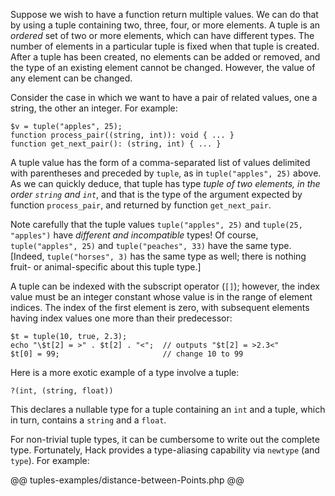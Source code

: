 Suppose we wish to have a function return multiple values. We can do that by using a tuple containing two, three, four, or more elements. A
tuple is an *ordered* set of two or more elements, which can have different types.  The number of elements in a particular tuple is fixed
when that tuple is created.  After a tuple has been created, no elements can be added or removed, and the type of an existing element cannot
be changed. However, the value of any element can be changed.

Consider the case in which we want to have a pair of related values, one a string, the other an integer. For example:

```Hack
$v = tuple("apples", 25);
function process_pair((string, int)): void { ... }
function get_next_pair(): (string, int) { ... }
```

A tuple value has the form of a comma-separated list of values delimited with parentheses and preceded by `tuple`, as in `tuple("apples", 25)`
above.  As we can quickly deduce, that tuple has type *tuple of two elements, in the order `string` and `int`*, and that is the type of the
argument expected by function `process_pair`, and returned by function `get_next_pair`.

Note carefully that the tuple values `tuple("apples", 25)` and `tuple(25, "apples")` have *different and incompatible* types! Of course,
`tuple("apples", 25)` and `tuple("peaches", 33)` have the same type. [Indeed, `tuple("horses", 3)` has the same type as well; there is nothing
fruit- or animal-specific about this tuple type.]

A tuple can be indexed with the subscript operator (`[]`); however, the index value must be an integer constant whose value is in the range of
element indices. The index of the first element is zero, with subsequent elements having index values one more than their predecessor:

```Hack
$t = tuple(10, true, 2.3);
echo "\$t[2] = >" . $t[2] . "<";  // outputs "$t[2] = >2.3<"
$t[0] = 99;                       // change 10 to 99
```

Here is a more exotic example of a type involve a tuple:

```Hack
?(int, (string, float))
```

This declares a nullable type for a tuple containing an `int` and a tuple, which in turn, contains a `string` and a `float`.

For non-trivial tuple types, it can be cumbersome to write out the complete type. Fortunately, Hack provides a type-aliasing capability via
`newtype` (and `type`).  For example:

@@ tuples-examples/distance-between-Points.php @@

